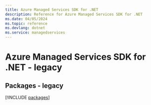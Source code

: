 ```yaml
---
title: Azure Managed Services SDK for .NET
description: Reference for Azure Managed Services SDK for .NET
ms.date: 04/05/2024
ms.topic: reference
ms.devlang: dotnet
ms.service: managedservices
---
```

# Azure Managed Services SDK for .NET - legacy
## Packages - legacy
[!INCLUDE [packages](managed-services-index.md)]
